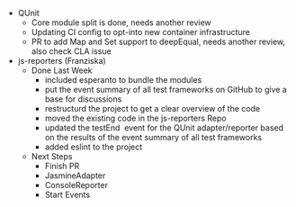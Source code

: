 - QUnit 
    - Core module split is done, needs another review 
    - Updating CI config to opt-into new container infrastructure 
    - PR to add Map and Set support to deepEqual, needs another review, also check CLA issue 
- js-reporters (Franziska) 
    - Done Last Week 
        - included esperanto to bundle the modules 
        - put the event summary of all test frameworks on GitHub to give a base for discussions 
        - restructurd the project to get a clear overview of the code 
        - moved the existing code in the js-reporters Repo  
        - updated the testEnd  event for the QUnit adapter/reporter based on the results of the event summary of all test frameworks 
        - added eslint to the project 
    - Next Steps 
        - Finish PR 
        - JasmineAdapter 
        - ConsoleReporter 
        - Start Events
